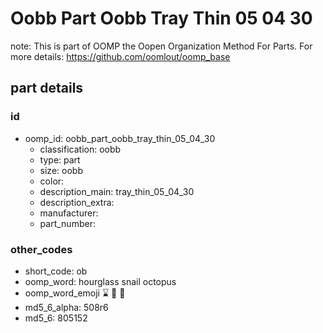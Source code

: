 # Oobb Part Oobb Tray Thin 05 04 30  

note: This is part of OOMP the Oopen Organization Method For Parts. For more details: https://github.com/oomlout/oomp_base

##  part details





### id
* oomp_id: oobb_part_oobb_tray_thin_05_04_30
  * classification: oobb
  * type: part
  * size: oobb
  * color: 
  * description_main: tray_thin_05_04_30
  * description_extra: 
  * manufacturer: 
  * part_number: 

### other_codes
* short_code: ob
* oomp_word: hourglass snail octopus
* oomp_word_emoji :hourglass: :snail: :octopus:
* md5_6_alpha: 508r6
* md5_6: 805152